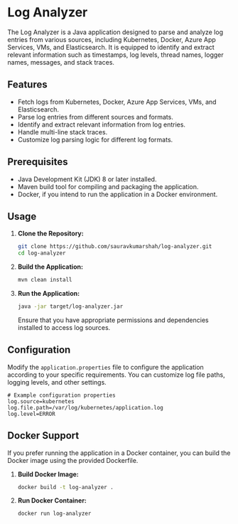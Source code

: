 # Log Analyzer

The Log Analyzer is a Java application designed to parse and analyze log entries from various sources, including Kubernetes, Docker, Azure App Services, VMs, and Elasticsearch. It is equipped to identify and extract relevant information such as timestamps, log levels, thread names, logger names, messages, and stack traces.

## Features

- Fetch logs from Kubernetes, Docker, Azure App Services, VMs, and Elasticsearch.
- Parse log entries from different sources and formats.
- Identify and extract relevant information from log entries.
- Handle multi-line stack traces.
- Customize log parsing logic for different log formats.

## Prerequisites

- Java Development Kit (JDK) 8 or later installed.
- Maven build tool for compiling and packaging the application.
- Docker, if you intend to run the application in a Docker environment.

## Usage

1. **Clone the Repository:**

   ```bash
   git clone https://github.com/sauravkumarshah/log-analyzer.git
   cd log-analyzer
   ```

2. **Build the Application:**

   ```bash
   mvn clean install
   ```

3. **Run the Application:**

   ```bash
   java -jar target/log-analyzer.jar
   ```

   Ensure that you have appropriate permissions and dependencies installed to access log sources.

## Configuration

Modify the `application.properties` file to configure the application according to your specific requirements. You can customize log file paths, logging levels, and other settings.

```properties
# Example configuration properties
log.source=kubernetes
log.file.path=/var/log/kubernetes/application.log
log.level=ERROR
```

## Docker Support

If you prefer running the application in a Docker container, you can build the Docker image using the provided Dockerfile.

1. **Build Docker Image:**

   ```bash
   docker build -t log-analyzer .
   ```

2. **Run Docker Container:**

   ```bash
   docker run log-analyzer
   ```
